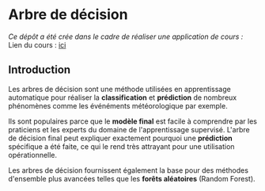 # Arbre de décision
*Ce dépôt a été crée dans le cadre de réaliser une application de cours :*
Lien du cours : [ici](http://www.math-info.univ-paris5.fr/~bouzy/Doc/AA1/InductionDecisionTree.pdf)

## Introduction

Les arbres de décision sont une méthode utilisées en apprentissage automatique pour réaliser la **classification** et **prédiction** de nombreux phénomènes comme les événéments météorologique par exemple.  

Ils sont populaires parce que le **modèle final** est facile à comprendre par les praticiens et les experts du domaine de l'apprentissage supervisé. L'arbre de décision final peut expliquer exactement pourquoi une **prédiction** spécifique a été faite, ce qui le rend très attrayant pour une utilisation opérationnelle.

Les arbres de décision fournissent également la base pour des méthodes d'ensemble plus avancées telles que les **forêts aléatoires** (Random Forest).


